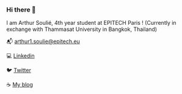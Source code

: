 ### Hi there 👋

I am Arthur Soulié, 4th year student at EPITECH Paris ! (Currently in exchange with Thammasat University in Bangkok, Thailand)

📬 arthur1.soulie@epitech.eu   

💻 [Linkedin](https://www.linkedin.com/in/arthur-souli%C3%A9-080820197/)

🐦 [Twitter](https://twitter.com/S1Arthur)

☕ [My blog](https://arthur.soulie.space)

